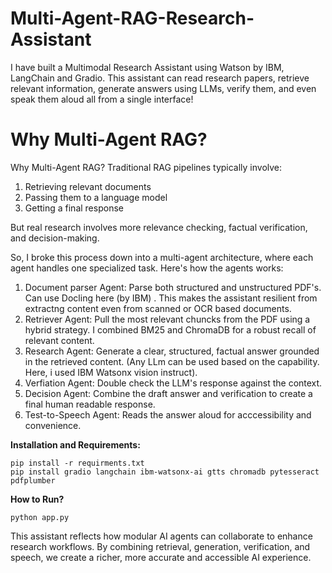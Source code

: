 # Multi-Agent-RAG-Research-Assistant
I have built a Multimodal Research Assistant using Watson by IBM, LangChain and Gradio. This assistant can read research papers, retrieve relevant information, generate answers using LLMs, verify them, and even speak them aloud all from a single interface!

# Why Multi-Agent RAG?
Why Multi-Agent RAG?
Traditional RAG pipelines typically involve:
 1. Retrieving relevant documents
 2. Passing them to a language model
 3. Getting a final response

But real research involves more relevance checking, factual verification, and decision-making.

So, I broke this process down into a multi-agent architecture, where each agent handles one specialized task.
Here's how the agents works:

1. Document parser Agent: Parse both structured and unstructured PDF's. Can use Docling here (by IBM)       . This makes the assistant resilient from extractng content even from scanned or OCR based documents.
2. Retriever Agent: Pull the most relevant chuncks from the PDF using a hybrid strategy. I combined BM25 and ChromaDB for a robust recall of relevant content.
3. Research Agent: Generate a clear, structured, factual answer grounded in the retrieved content. (Any LLm can be used based on the capability. Here, i used IBM Watsonx vision instruct).
4. Verfiation Agent: Double check the LLM's response against the context.
5. Decision Agent: Combine the draft answer and verification to create a final human readable response.
6. Test-to-Speech Agent: Reads the answer aloud for acccessibility and convenience.

 


**Installation and Requirements:**
```
pip install -r requirments.txt
pip install gradio langchain ibm-watsonx-ai gtts chromadb pytesseract pdfplumber
```

**How to Run?**
```
python app.py
```

This assistant reflects how modular AI agents can collaborate to enhance research workflows. By combining retrieval, generation, verification, and speech, we create a richer, more accurate and accessible AI experience.

